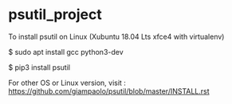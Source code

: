 # psutil_project

To install psutil on Linux (Xubuntu 18.04 Lts xfce4 with virtualenv)

$ sudo apt install gcc python3-dev

$ pip3 install psutil

For other OS or Linux version, visit : https://github.com/giampaolo/psutil/blob/master/INSTALL.rst


